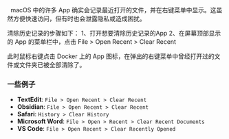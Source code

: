  
macOS 中的许多 App 确实会记录最近打开的文件，并在右键菜单中显示。这虽然方便快速访问，但有时也会泄露隐私或造成困扰。 

清除历史记录的步骤如下：
1、打开想要清除历史记录的App 
2、在屏幕顶部显示的 App 的菜单栏中，点击 File > Open Recent > Clear Recent 

此时鼠标右键点击 Docker 上的 App 图标，在弹出的右键菜单中曾经打开过的文件或文件夹已被全部清除了。

### 一些例子

- **TextEdit**: `File > Open Recent > Clear Recent`
- **Obsidian**: `File > Open Recent > Clear Recent`
- **Safari**: `History > Clear History`
- **Microsoft Word**: `File > Open > Recent > Clear Recent Documents`
- **VS Code**: `File > Open Recent > Clear Recently Opened`